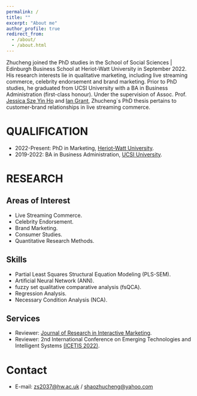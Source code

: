 ```yaml
---
permalink: /
title: ""
excerpt: "About me"
author_profile: true
redirect_from: 
  - /about/
  - /about.html
---
```


Zhucheng joined the PhD studies in the School of Social Sciences | Edinburgh Business School at Heriot-Watt University in September 2022.
His research interests lie in qualitative marketing, including live streaming commerce, celebrity endorsement and brand marketing.
Prior to PhD studies, he graduated from UCSI University with a BA in Business Administration (first-class honour).
Under the supervision of Assoc. Prof. [Jessica Sze Yin Ho](https://www.hw.ac.uk/ebs/people/faculty/jessica-sze-yin-ho.htm) and [Ian Grant](https://www.hw.ac.uk/ebs/people/faculty/ian-grant.htm), Zhucheng`s PhD thesis pertains to customer-brand relationships in live streaming commerce.

QUALIFICATION
=====
- 2022-Present: PhD in Marketing, [Heriot-Watt University](https://www.hw.ac.uk/).
- 2019-2022: BA in Business Administration, [UCSI University](https://www.ucsiuniversity.edu.my/).

RESEARCH
======

Areas of Interest
-----
- Live Streaming Commerce.
- Celebrity Endorsement.
- Brand Marketing.
- Consumer Studies.
- Quantitative Research Methods.

Skills
-----
- Partial Least Squares Structural Equation Modeling (PLS-SEM).
- Artificial Neural Network (ANN).
- fuzzy set qualitative comparative analysis (fsQCA).
- Regression Analysis.
- Necessary Condition Analysis (NCA).

Services
-----
- Reviewer: [Journal of Research in Interactive Marketing](https://www.emerald.com/insight/publication/issn/2040-7122).
- Reviewer: 2nd International Conference on Emerging Technologies and Intelligent Systems [(ICETIS 2022)](https://icetis2022.asrin.org/).

Contact
======
- E-mail: zs2037@hw.ac.uk / shaozhucheng@yahoo.com

